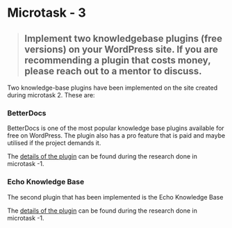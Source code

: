 # Microtask - 3

> ## Implement two knowledgebase plugins (free versions) on your WordPress site. If you are recommending a plugin that costs money, please reach out to a mentor to discuss.

Two knowledge-base plugins have been implemented on the site created during microtask 2. These are:

### BetterDocs

BetterDocs is one of the most popular knowledge base plugins available for free on WordPress. The plugin also has a pro feature that is paid and maybe utilised if the project demands it.

The [details of the plugin](./microtask-1.md#1-betterdocs) can be found during the research done in microtask -1.

### Echo Knowledge Base

The second plugin that has been implemented is the Echo Knowledge Base

The [details of the plugin](./microtask-1.md#2-echo-knowledge-base) can be found during the research done in microtask -1. 


